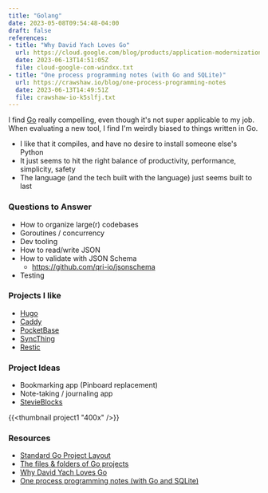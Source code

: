 ```yaml
---
title: "Golang"
date: 2023-05-08T09:54:48-04:00
draft: false
references:
- title: "Why David Yach Loves Go"
  url: https://cloud.google.com/blog/products/application-modernization/why-david-yach-loves-go
  date: 2023-06-13T14:51:05Z
  file: cloud-google-com-windxx.txt
- title: "One process programming notes (with Go and SQLite)"
  url: https://crawshaw.io/blog/one-process-programming-notes
  date: 2023-06-13T14:49:51Z
  file: crawshaw-io-k5slfj.txt
---
```


I find [Go][1] really compelling, even though it's not super applicable to my job. When evaluating a new tool, I find I'm weirdly biased to things written in Go.

* I like that it compiles, and have no desire to install someone else's Python
* It just seems to hit the right balance of productivity, performance, simplicity, safety
* The language (and the tech built with the language) just seems built to last

[1]: https://go.dev/

### Questions to Answer

* How to organize large(r) codebases
* Goroutines / concurrency
* Dev tooling
* How to read/write JSON
* How to validate with JSON Schema
  * <https://github.com/qri-io/jsonschema>
* Testing

### Projects I like

* [Hugo][2]
* [Caddy][3]
* [PocketBase][4]
* [SyncThing][5]
* [Restic][6]

[2]: https://gohugo.io/
[3]: https://caddyserver.com/
[4]: https://pocketbase.io/
[5]: https://syncthing.net/
[6]: https://restic.net/

### Project Ideas

* Bookmarking app (Pinboard replacement)
* Note-taking / journaling app
* [StevieBlocks][7]

{{<thumbnail project1 "400x" />}}

[7]: https://gist.github.com/dce/f975cb21b50a2cf998bf7230cbf89d85

### Resources

* [Standard Go Project Layout][8]
* [The files & folders of Go projects][9]
* [Why David Yach Loves Go][10]
* [One process programming notes (with Go and SQLite)][11]

[8]: https://github.com/golang-standards/project-layout
[9]: https://changelog.com/gotime/278
[10]: https://cloud.google.com/blog/products/application-modernization/why-david-yach-loves-go
[11]: https://crawshaw.io/blog/one-process-programming-notes
